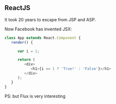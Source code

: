 ##  ReactJS

It took 20 years to escape from JSP and ASP.

Now Facebook has invented JSX:
```JavaScript
class App extends React.Component {
   render() {

      var i = 1;

      return (
         <div>
            <h1>{i == 1 ? 'True!' : 'False'}</h1>
         </div>
      );
   }
}
```
PS: but Flux is very interesting
